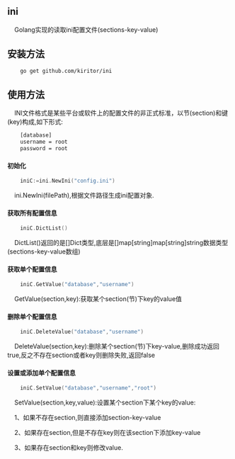## ini
&nbsp;&nbsp;&nbsp;&nbsp;Golang实现的读取ini配置文件(sections-key-value)
## 安装方法
```bash
	go get github.com/kiritor/ini
```
## 使用方法
&nbsp;&nbsp;&nbsp;&nbsp;INI文件格式是某些平台或软件上的配置文件的非正式标准，以节(section)和键(key)构成,如下形式:
```bash
	[database]
	username = root
	password = root
```

#### 初始化
```go
	iniC:=ini.NewIni("config.ini")
```

&nbsp;&nbsp;&nbsp;&nbsp;ini.NewIni(filePath),根据文件路径生成ini配置对象.

#### 获取所有配置信息
```go
	iniC.DictList()
```

&nbsp;&nbsp;&nbsp;&nbsp;DictList()返回的是[]Dict类型,底层是[]map[string]map[string]string数据类型(sections-key-value数组)

#### 获取单个配置信息
```go
	iniC.GetValue("database","username")
```
&nbsp;&nbsp;&nbsp;&nbsp;GetValue(section,key):获取某个section(节)下key的value值

#### 删除单个配置信息
```go
	iniC.DeleteValue("database","username")
```
&nbsp;&nbsp;&nbsp;&nbsp;DeleteValue(section,key):删除某个section(节)下key-value,删除成功返回true,反之不存在section或者key则删除失败,返回false

#### 设置或添加单个配置信息
```go
	iniC.SetValue("database","username","root")
```

&nbsp;&nbsp;&nbsp;&nbsp;SetValue(section,key,value):设置某个section下某个key的value:

&nbsp;&nbsp;&nbsp;&nbsp;1、如果不存在section,则直接添加section-key-value

&nbsp;&nbsp;&nbsp;&nbsp;2、如果存在section,但是不存在key则在该section下添加key-value

&nbsp;&nbsp;&nbsp;&nbsp;3、如果存在section和key则修改value.